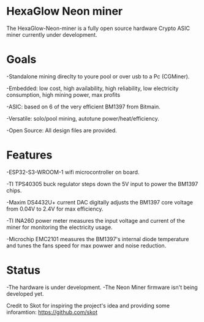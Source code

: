 # HexaGlow Neon miner

The HexaGlow-Neon-miner is a fully open source hardware Crypto ASIC miner currently under development.

# Goals

-Standalone mining direclty to youre pool or over usb to a Pc (CGMiner).

-Embedded: low cost, high availability, high reliability, low electricity consumption, high mining power, max profits

-ASIC: based on 6 of the very efficient BM1397 from Bitmain.

-Versatile: solo/pool mining, autotune power/heat/efficiency.

-Open Source: All design files are provided.

# Features

-ESP32-S3-WROOM-1 wifi microcontroller on board.

-TI TPS40305 buck regulator steps down the 5V input to power the BM1397 chips.

-Maxim DS4432U+ current DAC digitally adjusts the BM1397 core voltage from 0.04V to 2.4V for max efficiency.

-TI INA260 power meter measures the input voltage and current of the miner for monitoring the electricity usage.

-Microchip EMC2101 measures the BM1397's internal diode temperature and tunes the fans speed for max powwer and noise reduction.

# Status

-The hardware is under development.
-The Neon Miner firmware isn't being developed yet.



Credit to Skot for inspiring the project's idea and providing some inforamtion: https://github.com/skot
